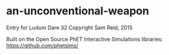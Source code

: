 # an-unconventional-weapon
Entry for Ludum Dare 32
Copyright Sam Reid, 2015

Built on the Open Source PhET Interactive Simulations libraries: https://github.com/phetsims/